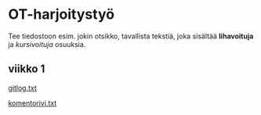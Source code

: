 # OT-harjoitystyö #

Tee tiedostoon esim. jokin otsikko, tavallista tekstiä, joka sisältää **lihavoituja** ja *kursivoituja* osuuksia.

## viikko 1 ##

[gitlog.txt](https://github.com/Le36/ot-harjoitustyo/blob/main/laskarit/viikko1/gitlog.txt)


[komentorivi.txt](https://github.com/Le36/ot-harjoitustyo/blob/main/laskarit/viikko1/komentorivi.txt)

